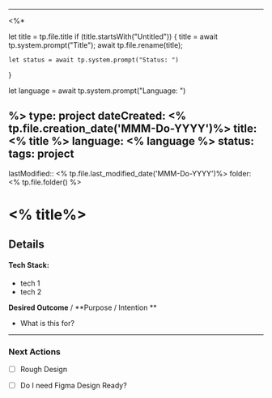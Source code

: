 
---
<%* 

  let title = tp.file.title
  if (title.startsWith("Untitled")) {
    title = await tp.system.prompt("Title");
    await tp.file.rename(title);

	let status = await tp.system.prompt("Status: ")
  } 

  let language = await tp.system.prompt("Language: ")


 
%>
type: project
dateCreated: <% tp.file.creation_date('MMM-Do-YYYY')%>
title: <% title %>
language: <% language %>
status: 
tags: project
---
lastModified::  <% tp.file.last_modified_date('MMM-Do-YYYY')%>
folder: <% tp.file.folder() %>


# <% title%>





## Details

#### Tech Stack: 

-  tech 1
-  tech 2


**Desired Outcome** / **Purpose / Intention **

-  What is this for? 


_________

### Next Actions

- [ ]  Rough Design
- [ ] Do I need Figma Design Ready?
 





